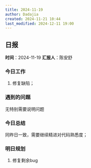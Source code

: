 ```yaml
---
title: 2024-11-19
author: Dadajia
created: 2024-11-21 10:44
last_modified: 2024-12-11 19:00
---
```

## 日报
**时间**：2024-11-19 **汇报人**：陈安舒
### 今日工作
1.	修复缺陷；
### 遇到的问题
无特别需要说明问题
### 今日总结
同昨日一致，需要继续精进对代码熟悉度；
### 明日规划
1.	修复剩余bug
